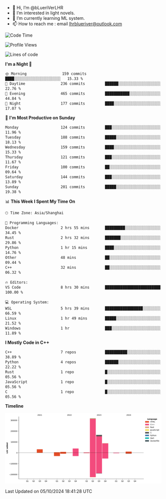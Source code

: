 - 👋 Hi, I’m @bLueriVerLHR
- 👀 I’m interested in light novels.
- 🌱 I’m currently learning ML system.
- 📫 How to reach me : email lhrblueriver@outlook.com

<!--START_SECTION:waka-->
![Code Time](http://img.shields.io/badge/Code%20Time-89%20hrs%2048%20mins-blue)

![Profile Views](http://img.shields.io/badge/Profile%20Views-6-blue)

![Lines of code](https://img.shields.io/badge/From%20Hello%20World%20I%27ve%20Written-664.3%20thousand%20lines%20of%20code-blue)

**I'm a Night 🦉** 

```text
🌞 Morning                159 commits         ████░░░░░░░░░░░░░░░░░░░░░   15.33 % 
🌆 Daytime                236 commits         ██████░░░░░░░░░░░░░░░░░░░   22.76 % 
🌃 Evening                465 commits         ███████████░░░░░░░░░░░░░░   44.84 % 
🌙 Night                  177 commits         ████░░░░░░░░░░░░░░░░░░░░░   17.07 % 
```
📅 **I'm Most Productive on Sunday** 

```text
Monday                   124 commits         ███░░░░░░░░░░░░░░░░░░░░░░   11.96 % 
Tuesday                  188 commits         █████░░░░░░░░░░░░░░░░░░░░   18.13 % 
Wednesday                159 commits         ████░░░░░░░░░░░░░░░░░░░░░   15.33 % 
Thursday                 121 commits         ███░░░░░░░░░░░░░░░░░░░░░░   11.67 % 
Friday                   100 commits         ██░░░░░░░░░░░░░░░░░░░░░░░   09.64 % 
Saturday                 144 commits         ███░░░░░░░░░░░░░░░░░░░░░░   13.89 % 
Sunday                   201 commits         █████░░░░░░░░░░░░░░░░░░░░   19.38 % 
```


📊 **This Week I Spent My Time On** 

```text
🕑︎ Time Zone: Asia/Shanghai

💬 Programming Languages: 
Docker                   2 hrs 55 mins       █████████░░░░░░░░░░░░░░░░   34.45 % 
Rust                     2 hrs 32 mins       ███████░░░░░░░░░░░░░░░░░░   29.86 % 
Python                   1 hr 15 mins        ████░░░░░░░░░░░░░░░░░░░░░   14.76 % 
Other                    48 mins             ██░░░░░░░░░░░░░░░░░░░░░░░   09.44 % 
C++                      32 mins             ██░░░░░░░░░░░░░░░░░░░░░░░   06.32 % 

🔥 Editors: 
VS Code                  8 hrs 30 mins       █████████████████████████   100.00 % 

💻 Operating System: 
WSL                      5 hrs 39 mins       █████████████████░░░░░░░░   66.59 % 
Linux                    1 hr 49 mins        █████░░░░░░░░░░░░░░░░░░░░   21.52 % 
Windows                  1 hr                ███░░░░░░░░░░░░░░░░░░░░░░   11.89 % 
```

**I Mostly Code in C++** 

```text
C++                      7 repos             ██████████░░░░░░░░░░░░░░░   38.89 % 
Python                   4 repos             ██████░░░░░░░░░░░░░░░░░░░   22.22 % 
Rust                     1 repo              █░░░░░░░░░░░░░░░░░░░░░░░░   05.56 % 
JavaScript               1 repo              █░░░░░░░░░░░░░░░░░░░░░░░░   05.56 % 
C                        1 repo              █░░░░░░░░░░░░░░░░░░░░░░░░   05.56 % 
```



**Timeline**

![Lines of Code chart](https://raw.githubusercontent.com/bLueriVerLHR/bLueriVerLHR/main/assets/bar_graph.png)


 Last Updated on 05/10/2024 18:41:28 UTC
<!--END_SECTION:waka-->
